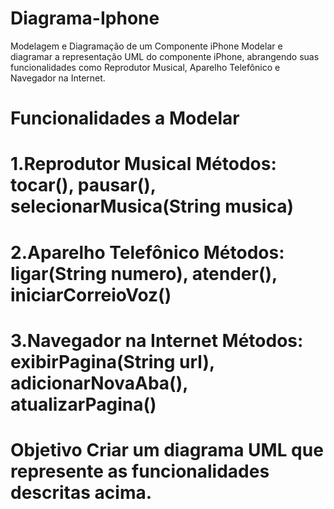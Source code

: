 # Diagrama-Iphone

Modelagem e Diagramação de um Componente iPhone Modelar e diagramar a representação UML do componente iPhone, abrangendo suas funcionalidades como Reprodutor Musical, Aparelho Telefônico e Navegador na Internet.

# Funcionalidades a Modelar

# 1.Reprodutor Musical Métodos: tocar(), pausar(), selecionarMusica(String musica) 

#  2.Aparelho Telefônico Métodos: ligar(String numero), atender(), iniciarCorreioVoz() 

#  3.Navegador na Internet Métodos: exibirPagina(String url), adicionarNovaAba(), atualizarPagina() 

# Objetivo Criar um diagrama UML que represente as funcionalidades descritas acima.
